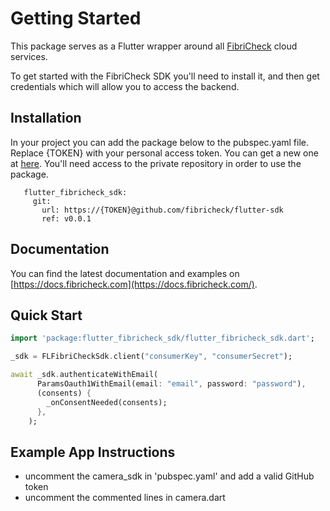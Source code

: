 # Getting Started

This package serves as a Flutter wrapper around all [FibriCheck](https://www.fibricheck.com) cloud services.

To get started with the FibriCheck SDK you'll need to install it, and then get credentials which will allow you to access the backend.

## Installation

In your project you can add the package below to the pubspec.yaml file. Replace {TOKEN} with your personal access token. You can get a new one at [here](https://github.com/settings/tokens/new). You'll need access to the private repository in order to use the package.

```
   flutter_fibricheck_sdk:
     git:
       url: https://{TOKEN}@github.com/fibricheck/flutter-sdk
       ref: v0.0.1
```

## Documentation

You can find the latest documentation and examples on [https://docs.fibricheck.com](https://docs.fibricheck.com/).

## Quick Start

```dart
import 'package:flutter_fibricheck_sdk/flutter_fibricheck_sdk.dart';

_sdk = FLFibriCheckSdk.client("consumerKey", "consumerSecret");

await _sdk.authenticateWithEmail(
      ParamsOauth1WithEmail(email: "email", password: "password"),
      (consents) {
        _onConsentNeeded(consents);
      },
    );
```

## Example App Instructions

- uncomment the camera_sdk in 'pubspec.yaml' and add a valid GitHub token
- uncomment the commented lines in camera.dart